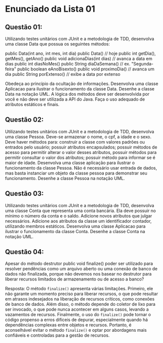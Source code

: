 # Enunciado da Lista 01

## Questão 01:
Utilizando testes unitários com JUnit e a metodologia de TDD, desenvolva uma classe Data que possua os seguintes métodos:

public Data(int ano, int mes, int dia)
public Data()                      // hoje
public int getDia(), getMes(), getAno()
public void adicionaDias(int dias) // avanca a data em dias
public int diasNoMes()
public String diaDaSemana()        // ex. "Segunda-feira"
public boolean eAnoBisexto()
public void proximoDia()           // avanca um dia
public String porExtenso()         // exibe a data por extenso
 

Obedeça ao princípio da ocultação de informações.
Desenvolva uma classe Aplicacao para ilustrar o funcionamento da classe Data.
Desenhe a classe Data na notação UML.
A lógica dos métodos deve ser desenvolvida por você e não deve ser utilizada a API do Java.
Faça o uso adequado de atributos estáticos e finais.



## Questão 02:

Utilizando testes unitários com JUnit e a metodologia de TDD, desenvolva uma classe Pessoa. Deve-se armazenar o nome, o cpf, a idade e o sexo. Deve haver métodos para: construir a classe com valores padrões ou entrados pelo usuário; possuir atributos encapsulados; possuir métodos de acesso para permitir alterar o valor desses atributos, possuir métodos para permitir consultar o valor dos atributos; possuir método para informar se é maior de idade. Desenvolva uma classe aplicação para ilustrar o funcionamento da classe Pessoa. Não é necessário usar entrada de dados, mas basta instanciar um objeto da classe pessoa para demonstrar seu funcionamento. Desenhe a classe Pessoa na notação UML.




## Questão 03:
Utilizando testes unitários com JUnit e a metodologia de TDD, desenvolva uma classe Conta que representa uma conta bancária. Ela deve possuir no mínimo o número da conta e o saldo. Adicione novos atributos que julgar necessários. Adicione aos atributos da classe um identificador contador, utilizando membros estáticos. Desenvolva uma classe Aplicacao para ilustrar o funcionamento da classe Conta. Desenhe a classe Conta na notação UML.



## Questão 04:
Apesar do método destrutor public void finalize() poder ser utilizado para resolver pendências como um arquivo aberto ou 
uma conexão de banco de dados não finalizada, porque não devemos nos basear no destrutor para liberar recursos limitados 
de armazenamento ou de acesso a banco?

Resposta: O método `finalize()` apresenta várias limitações. Primeiro, ele não garante um momento preciso para liberar recursos, o que pode resultar em atrasos indesejados na liberação de recursos críticos, como conexões de banco de dados. Além disso, o método depende do coletor de lixo para ser invocado, o que pode nunca acontecer em alguns casos, levando a vazamentos de recursos. Finalmente, o uso do `finalize()` pode tornar o código propenso a erros difíceis de depurar, especialmente quando há dependências complexas entre objetos e recursos. Portanto, é aconselhável evitar o método `finalize()` e optar por abordagens mais confiáveis e controladas para a gestão de recursos.

